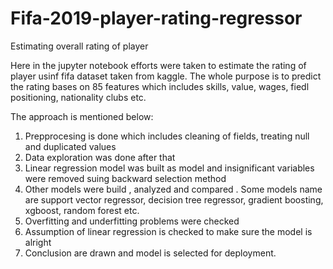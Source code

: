 # Fifa-2019-player-rating-regressor
Estimating overall rating of player


Here in the jupyter notebook efforts were taken to estimate the rating of player usinf fifa dataset taken from kaggle. The whole purpose is to predict the rating bases on 85 features which includes skills, value, wages, fiedl positioning, nationality clubs etc. 

The approach is mentioned below:

1. Prepprocesing is done which includes cleaning of fields, treating null and duplicated values
2. Data exploration was done after that
3. Linear regression model was built as model and insignificant variables were removed suing backward selection method
4. Other models were build , analyzed and compared . Some models name are support vector regressor, decision tree regressor, gradient boosting, xgboost, random forest etc.
5. Overfitting and underfitting problems were checked
6. Assumption of linear regression is checked to make sure the model is alright
7. Conclusion are drawn and model is selected for deployment. 
